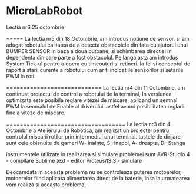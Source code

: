 MicroLabRobot
=============

Lectia nr6 25 octombrie

=====
La lectia nr5 din 18 Octombrie, am introdus notiune de sensor, si am adugat robotului calitatea de a detecta obstacolele din fata cu ajutorul unui BUMPER SENSOR in baza a doua butoane, si schimbarea directiei in dependenta din care parte a fost obstacolul.
Pe langa asta am introdus System Tick-ul pentru a opera cu timeouturi si retineri. la fel si conceptul de raport a starii curente a robotului cum ar fi indicatiile sensorilor si setarile PWM la roti.

============================
La lectia nr4 din 11 Octombrie, am continuat proiectul de control a robotului de la terminal, In versiunea optimizata este posibila reglare vitezei de miscare, aplicand un semnal PWM la semnalul de Enable al driverului. astfel avand posibilitatea reglarii fine a viteze de miscare.

===================================
La lectia nr3 din 4 Octombrie a Atelierului de Robotica,
am realizat un proiectel pentru controlul miscarii rotilor prin intermediul unui terminal. tastele de dirijare sunt cele obisnuite de gameri 
W- inainte, S -Inapoi, A- dreapta, D- Stanga

instrumentele utilizate in realizarea si simulare problemei sunt
AVR-Studio 4 - compilare
Sublime text - editor
Proteus/ISIS - simulare

Deocamdata in aceasta problema nu se controleaza puterea motoarelor, motoarelor fiind aplicata alimentarea direct de la baterie, insa la urmatoarea vom realiza si aceasta problema,

